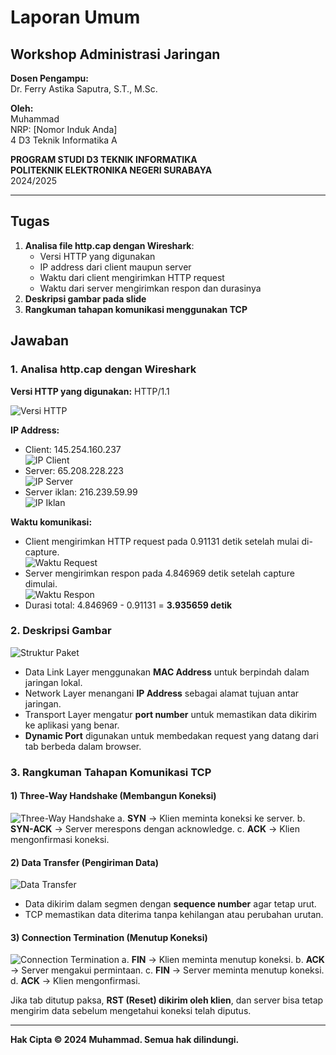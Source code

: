 # Laporan Umum
## Workshop Administrasi Jaringan

**Dosen Pengampu:**  
Dr. Ferry Astika Saputra, S.T., M.Sc.

**Oleh:**  
Muhammad  
NRP: [Nomor Induk Anda]  
4 D3 Teknik Informatika A

**PROGRAM STUDI D3 TEKNIK INFORMATIKA**  
**POLITEKNIK ELEKTRONIKA NEGERI SURABAYA**  
2024/2025

---

## Tugas
1. **Analisa file http.cap dengan Wireshark**:
   - Versi HTTP yang digunakan
   - IP address dari client maupun server
   - Waktu dari client mengirimkan HTTP request
   - Waktu dari server mengirimkan respon dan durasinya
2. **Deskripsi gambar pada slide**
3. **Rangkuman tahapan komunikasi menggunakan TCP**

## Jawaban
### 1. Analisa http.cap dengan Wireshark
**Versi HTTP yang digunakan:** HTTP/1.1

![Versi HTTP](images/http_version.jpg)

**IP Address:**
- Client: 145.254.160.237  
  ![IP Client](images/ip_client.jpg)
- Server: 65.208.228.223  
  ![IP Server](images/ip_server.jpg)
- Server iklan: 216.239.59.99  
  ![IP Iklan](images/ip_advertisement.jpg)

**Waktu komunikasi:**
- Client mengirimkan HTTP request pada 0.91131 detik setelah mulai di-capture.  
  ![Waktu Request](images/request_time.jpg)
- Server mengirimkan respon pada 4.846969 detik setelah capture dimulai.  
  ![Waktu Respon](images/response_time.jpg)
- Durasi total: 4.846969 - 0.91131 = **3.935659 detik**

### 2. Deskripsi Gambar
![Struktur Paket](images/packet_structure.jpg)
- Data Link Layer menggunakan **MAC Address** untuk berpindah dalam jaringan lokal.
- Network Layer menangani **IP Address** sebagai alamat tujuan antar jaringan.
- Transport Layer mengatur **port number** untuk memastikan data dikirim ke aplikasi yang benar.
- **Dynamic Port** digunakan untuk membedakan request yang datang dari tab berbeda dalam browser.

### 3. Rangkuman Tahapan Komunikasi TCP
#### 1) **Three-Way Handshake** (Membangun Koneksi)
![Three-Way Handshake](images/three_way_handshake.jpg)
   a. **SYN** → Klien meminta koneksi ke server.
   b. **SYN-ACK** → Server merespons dengan acknowledge.
   c. **ACK** → Klien mengonfirmasi koneksi.

#### 2) **Data Transfer** (Pengiriman Data)
![Data Transfer](images/data_transfer.jpg)
- Data dikirim dalam segmen dengan **sequence number** agar tetap urut.
- TCP memastikan data diterima tanpa kehilangan atau perubahan urutan.

#### 3) **Connection Termination** (Menutup Koneksi)
![Connection Termination](images/connection_termination.jpg)
   a. **FIN** → Klien meminta menutup koneksi.
   b. **ACK** → Server mengakui permintaan.
   c. **FIN** → Server meminta menutup koneksi.
   d. **ACK** → Klien mengonfirmasi.

Jika tab ditutup paksa, **RST (Reset) dikirim oleh klien**, dan server bisa tetap mengirim data sebelum mengetahui koneksi telah diputus.

---

**Hak Cipta © 2024 Muhammad. Semua hak dilindungi.**


